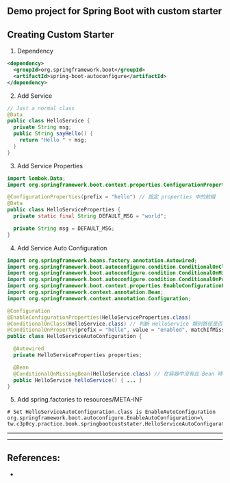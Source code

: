 Demo project for Spring Boot with custom starter
----------------------------------------------------
## Creating Custom Starter
1. Dependency
  ```xml
  <dependency>
    <groupId>org.springframework.boot</groupId>
    <artifactId>spring-boot-autoconfigure</artifactId>
  </dependency>
  ```
2. Add Service
  ```java
  // Just a normal class
  @Data
  public class HelloService {
    private String msg;
    public String sayHello() {
      return "Hello " + msg;
    }
  }
  ```
3. Add Service Properties
  ```java
  import lombok.Data;
  import org.springframework.boot.context.properties.ConfigurationProperties;

  @ConfigurationProperties(prefix = "hello") // 設定 properties 中的前綴
  @Data
  public class HelloServiceProperties {
    private static final String DEFAULT_MSG = "world";

    private String msg = DEFAULT_MSG;
  }
  ```
4. Add Service Auto Configuration
```java
import org.springframework.beans.factory.annotation.Autowired;
import org.springframework.boot.autoconfigure.condition.ConditionalOnClass;
import org.springframework.boot.autoconfigure.condition.ConditionalOnMissingBean;
import org.springframework.boot.autoconfigure.condition.ConditionalOnProperty;
import org.springframework.boot.context.properties.EnableConfigurationProperties;
import org.springframework.context.annotation.Bean;
import org.springframework.context.annotation.Configuration;

@Configuration
@EnableConfigurationProperties(HelloServiceProperties.class)
@ConditionalOnClass(HelloService.class) // 判斷 HelloService 類別路徑是否存在
@ConditionalOnProperty(prefix = "hello", value = "enabled", matchIfMissing = true)
public class HelloServiceAutoConfiguration {

  @Autowired
  private HelloServiceProperties properties;

  @Bean
  @ConditionalOnMissingBean(HelloService.class) // 在容器中沒有此 Bean 時自動配置
  public HelloService helloService() { ... }
}
```
5. Add spring.factories to resources/META-INF
  ```
  # Set HelloServiceAutoConfiguration.class is EnableAutoConfiguration
  org.springframework.boot.autoconfigure.EnableAutoConfiguration=\
  tw.c3p0cy.practice.book.springbootcuststater.HelloServiceAutoConfiguration
  ```
----------------------------------------------------


----------------------------------------------------
## References:
* ​